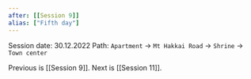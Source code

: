 ```yaml
---
after: [[Session 9]]
alias: ["Fifth day"]
---
```

Session date: 30.12.2022
Path: `Apartment` -> `Mt Hakkai Road` -> `Shrine` -> `Town center`

Previous is [[Session 9]]. Next is [[Session 11]].